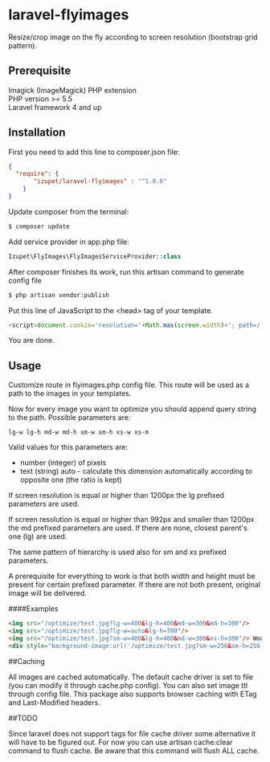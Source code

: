 # laravel-flyimages
Resize/crop image on the fly according to screen resolution (bootstrap grid pattern).

## Prerequisite

Imagick (ImageMagick) PHP extension <br>
PHP version >= 5.5 <br>
Laravel framework 4 and up

## Installation
First you need to add this line to composer.json file:
```json
{
  "require": {
       "izupet/laravel-flyimages" : "^1.0.0"
    }
}
```

Update composer from the terminal:
```bash
$ composer update
```

Add service provider in app.php file:

```php
Izupet\FlyImages\FlyImagesServiceProvider::class
```

After composer finishes its work, run this artisan command to generate config file
```bash
$ php artisan vendor:publish
```

Put this line of JavaScript to the \<head\> tag of your template.

```javascript
<script>document.cookie='resolution='+Math.max(screen.width)+'; path=/';</script>
```

You are done.

## Usage

Customize route in flyimages.php config file. This route will be used as a path to the images in your templates.

Now for every image you want to optimize you should append query string to the path. Possible parameters are:
```
lg-w lg-h md-w md-h sm-w sm-h xs-w xs-m
```

Valid values for this parameters are:

* number (integer) of pixels
* text (string) auto - calculate this dimension automatically according to opposite one (the ratio is kept)

If screen resolution is equal or higher than 1200px the lg prefixed parameters are used.

If screen resolution is equal or higher than 992px and smaller than 1200px the md prefixed parameters are used. If there are none, closest parent's one (lg) are used.   

The same pattern of hierarchy is used also for sm and xs prefixed parameters.

A prerequisite for everything to work is that both width and height must be present for certain prefixed parameter. If there are not both present, original image will be delivered.

####Examples

```html
<img src="/optimize/test.jpg?lg-w=400&lg-h=400&md-w=300&md-h=300"/>
<img src="/optimize/test.jpg?lg-w=auto&lg-h=700"/>
<img src="/optimize/test.jpg?sm-w=400&lg-h=400&md-w=300&xs-h=300"/> Wont work
<div style="background-image:url('/optimize/test.jpg?sm-w=256&sm-h=256');"></div>
```

##Caching

All images are cached automatically. The default cache driver is set to file (you can modify it through cache.php config). You can also set image ttl through config file.
This package also supports browser caching with ETag and Last-Modified headers.

##TODO

Since laravel does not support tags for file cache driver some alternative it will have to be figured out. For now you can use artisan cache:clear command to flush cache. Be aware that this command will flush ALL cache.
